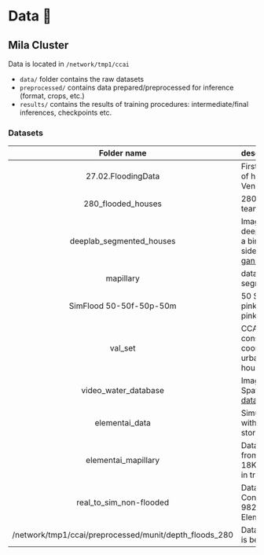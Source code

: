 # Data 💾

## Mila Cluster

Data is located in `/network/tmp1/ccai`

* `data/` folder contains the raw datasets
* `preprocessed/` contains data prepared/preprocessed for inference (format, crops, etc.)
* `results/` contains the results of training procedures: intermediate/final inferences, checkpoints etc.


### Datasets

|Folder name|description|
|:---------:|:----------|
|27.02.FloodingData|First version of the dataset with open-access images of houses and flooded areas. Includes images of Venice and some donated by a photographer|
|280_flooded_houses| 280 images of flooded houses segmented by the ccai team with LabelBox. Masks are binary|
|deeplab_segmented_houses|Images of houses from the 1k dataset segmented by deeplab: ground labels are merged together to create a binary mask. Labels merged as ground: Road, sidewalk, terrain. More info in [floods-gans/ground_segmentation](https://github.com/cc-ai/floods-gans/tree/master/ground_segmentation)|
|mapillary|dataset w/ labels, instances and panoptic segmentation https://research.mapillary.com/|
|SimFlood 50-50f-50p-50m|50 Synthetic images of flooded/non-flooded pairs + pink images (where the water is) + masks (where the pink was -> see pink_to_mask.py in various scripts)|
|val_set|CCAI's validation set: Currently, the validation set consists of 50 streetview images (random selection of coordinates) but it's made sure that images are from urban/suburban areas and contain atleast one house/building (mostly from urban)|
|video_water_database|Images with masks from Water Detection through Spatio-Temporal Invariant Descriptors, http://isis-data.science.uva.nl/mettes/VideoWaterDatabase.tar.gz|
|elementai_data|Simulated data from Element AI: Contains 10K images without stormy weather in trainA and 10K images with stormy weather in trainB|
|elementai_mapillary|Data for Domain Adaptation : Contains 10K images from Element AI without stormy weather in trainA and 18K images (across seasons) from mapillary dataset in trainB|
|real_to_sim_non-flooded|Data for Real-to-Sim non-flooded style transfer : Contains 1136 real non-flooded images(Cityscapes 982 + streetview 154) in trainA and 10K images from Element AI without stormy weather in trainB|
|/network/tmp1/ccai/preprocessed/munit/depth_floods_280| Data for MUNIT-LOMIT : Exact details of how the data is being used is mentioned in the config file [here](https://github.com/cc-ai/floods-gans/blob/master/lomit_munit/configs/street2flood_list.yaml).|







